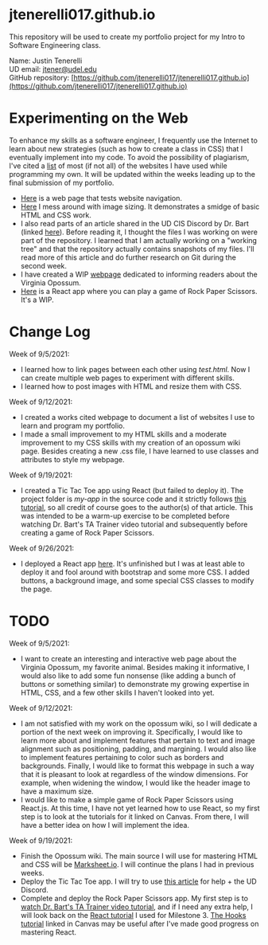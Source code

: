 # jtenerelli017.github.io
This repository will be used to create my portfolio project for my Intro to Software Engineering class.  

Name: Justin Tenerelli  
UD email: jtener@udel.edu  
GitHub repository: [https://github.com/jtenerelli017/jtenerelli017.github.io](https://github.com/jtenerelli017/jtenerelli017.github.io)  

# Experimenting on the Web
To enhance my skills as a software engineer, I frequently use the Internet to learn about new strategies (such as how to create a class in CSS) that I eventually implement into my code. To avoid the possibility of plagiarism, I've cited a [list](works-cited.md) of most (if not all) of the websites I have used while programming my own. It will be updated within the weeks leading up to the final submission of my portfolio.

- [Here](hello-world.html) is a web page that tests website navigation.  
- [Here](image-size.html) I mess around with image sizing. It demonstrates a smidge of basic HTML and CSS work.  
- I also read parts of an article shared in the UD CIS Discord by Dr. Bart (linked [here](https://www.biteinteractive.com/picturing-git-conceptions-and-misconceptions/)). Before reading it, I thought the files I was working on were part of the repository. I learned that I am actually working on a "working tree" and that the repository actually contains snapshots of my files. I'll read more of this article and do further research on Git during the second week.  
- I have created a WIP [webpage](opossum-wiki) dedicated to informing readers about the Virginia Opossum.
- [Here](https://jtenerelli017.github.io/rock-paper-scissors/) is a React app where you can play a game of Rock Paper Scissors. It's a WIP.

# Change Log
Week of 9/5/2021:
- I learned how to link pages between each other using *test.html*. Now I can create multiple web pages to experiment with different skills.
- I learned how to post images with HTML and resize them with CSS.

Week of 9/12/2021:
- I created a works cited webpage to document a list of websites I use to learn and program my portfolio.
- I made a small improvement to my HTML skills and a moderate improvement to my CSS skills with my creation of an opossum wiki page. Besides creating a new .css file, I have learned to use classes and attributes to style my webpage.

Week of 9/19/2021:
- I created a Tic Tac Toe app using React (but failed to deploy it). The project folder is *my-app* in the source code and it strictly follows [this tutorial](https://reactjs.org/tutorial/tutorial.html), so all credit of course goes to the author(s) of that article. This was intended to be a warm-up exercise to be completed before watching Dr. Bart's TA Trainer video tutorial and subsequently before creating a game of Rock Paper Scissors.

Week of 9/26/2021:
- I deployed a React app [here](https://jtenerelli017.github.io/rock-paper-scissors/). It's unfinished but I was at least able to deploy it and fool around with bootstrap and some more CSS. I added buttons, a background image, and some special CSS classes to modify the page.

# TODO
Week of 9/5/2021:
- I want to create an interesting and interactive web page about the Virginia Opossum, my favorite animal. Besides making it informative, I would also like to add some fun nonsense (like adding a bunch of buttons or something similar) to demonstrate my growing expertise in HTML, CSS, and a few other skills I haven't looked into yet.

Week of 9/12/2021:
- I am not satisfied with my work on the opossum wiki, so I will dedicate a portion of the next week on improving it. Specifically, I would like to learn more about and implement features that pertain to text and image alignment such as positioning, padding, and margining. I would also like to implement features pertaining to color such as borders and backgrounds. Finally, I would like to format this webpage in such a way that it is pleasant to look at regardless of the window dimensions. For example, when widening the window, I would like the header image to have a maximum size.
- I would like to make a simple game of Rock Paper Scissors using React.js. At this time, I have not yet learned how to use React, so my first step is to look at the tutorials for it linked on Canvas. From there, I will have a better idea on how I will implement the idea.

Week of 9/19/2021:
- Finish the Opossum wiki. The main source I will use for mastering HTML and CSS will be [Marksheet.io](https://marksheet.io/). I will continue the plans I had in previous weeks.
- Deploy the Tic Tac Toe app. I will try to use [this article](https://dev.to/yuribenjamin/how-to-deploy-react-app-in-github-pages-2a1f) for help + the UD Discord.
- Complete and deploy the Rock Paper Scissors app. My first step is to [watch Dr. Bart's TA Trainer video tutorial](https://youtu.be/q8eYF6cUi5c), and if I need any extra help, I will look back on the [React tutorial](https://reactjs.org/tutorial/tutorial.html) I used for Milestone 3. [The Hooks tutorial](https://reactjs.org/docs/hooks-intro.html) linked in Canvas may be useful after I've made good progress on mastering React.
